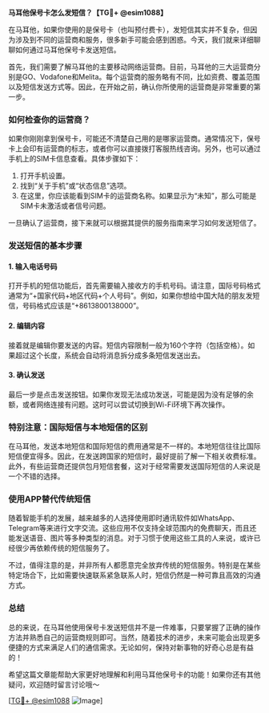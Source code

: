 **马耳他保号卡怎么发短信？【TG💪+ @esim1088】**

在马耳他，如果你使用的是保号卡（也叫预付费卡），发短信其实并不复杂，但因为涉及到不同的运营商和服务，很多新手可能会感到困惑。今天，我们就来详细聊聊如何通过马耳他保号卡发送短信。

首先，我们需要了解马耳他的主要移动网络运营商。目前，马耳他的三大运营商分别是GO、Vodafone和Melita。每个运营商的服务略有不同，比如资费、覆盖范围以及短信发送方式等。因此，在开始之前，确认你所使用的运营商是非常重要的第一步。

### 如何检查你的运营商？

如果你刚刚拿到保号卡，可能还不清楚自己用的是哪家运营商。通常情况下，保号卡上会印有运营商的标志，或者你可以直接拨打客服热线咨询。另外，也可以通过手机上的SIM卡信息查看。具体步骤如下：

1. 打开手机设置。
2. 找到“关于手机”或“状态信息”选项。
3. 在这里，你应该能看到SIM卡的运营商名称。如果显示为“未知”，那么可能是SIM卡未激活或者信号问题。

一旦确认了运营商，接下来就可以根据其提供的服务指南来学习如何发送短信了。

### 发送短信的基本步骤

#### 1. 输入电话号码
打开手机的短信功能后，首先需要输入接收方的手机号码。请注意，国际号码格式通常为“+国家代码+地区代码+个人号码”。例如，如果你想给中国大陆的朋友发短信，号码格式应该是“+8613800138000”。

#### 2. 编辑内容
接着就是编辑你要发送的内容。短信内容限制一般为160个字符（包括空格）。如果超过这个长度，系统会自动将消息拆分成多条短信发送出去。

#### 3. 确认发送
最后一步是点击发送按钮。如果你发现无法成功发送，可能是因为没有足够的余额，或者网络连接有问题。这时可以尝试切换到Wi-Fi环境下再次操作。

### 特别注意：国际短信与本地短信的区别

在马耳他，发送本地短信和国际短信的费用通常是不一样的。本地短信往往比国际短信便宜得多。因此，在发送跨国家的短信时，最好提前了解一下相关收费标准。此外，有些运营商还提供包月短信套餐，这对于经常需要发送国际短信的人来说是一个不错的选择。

### 使用APP替代传统短信

随着智能手机的发展，越来越多的人选择使用即时通讯软件如WhatsApp、Telegram等来进行文字交流。这些应用不仅支持全球范围内的免费聊天，而且还能发送语音、图片等多种类型的消息。对于习惯于使用这些工具的人来说，或许已经很少再依赖传统的短信服务了。

不过，值得注意的是，并非所有人都愿意完全放弃传统的短信服务。特别是在某些特定场合下，比如需要快速联系紧急联系人时，短信仍然是一种可靠且高效的沟通方式。

### 总结

总的来说，在马耳他使用保号卡发送短信并不是一件难事，只要掌握了正确的操作方法并熟悉自己的运营商规则即可。当然，随着技术的进步，未来可能会出现更多便捷的方式来满足人们的通信需求。无论如何，保持对新事物的好奇心总是有益的！

希望这篇文章能帮助大家更好地理解和利用马耳他保号卡的功能！如果你还有其他疑问，欢迎随时留言讨论哦～

[[TG💪+ @esim1088](https://t.me/s/esim1088) ![Image](https://i.postimg.cc/4NQfJmqS/Snipaste-2025-05-13-00-14-12.png)]